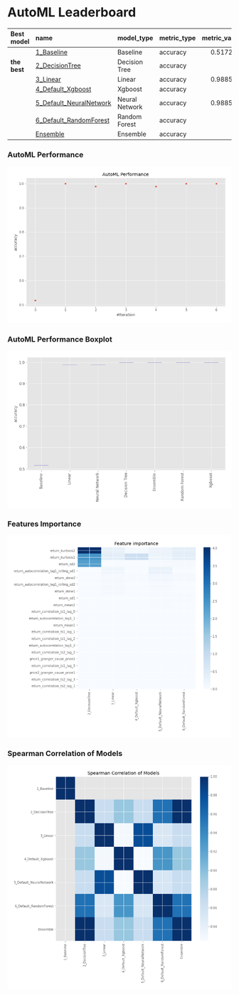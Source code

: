 # AutoML Leaderboard

| Best model   | name                                                         | model_type     | metric_type   |   metric_value |   train_time |
|:-------------|:-------------------------------------------------------------|:---------------|:--------------|---------------:|-------------:|
|              | [1_Baseline](1_Baseline/README.md)                           | Baseline       | accuracy      |       0.517241 |         3.73 |
| **the best** | [2_DecisionTree](2_DecisionTree/README.md)                   | Decision Tree  | accuracy      |       1        |         4.11 |
|              | [3_Linear](3_Linear/README.md)                               | Linear         | accuracy      |       0.988506 |         2.97 |
|              | [4_Default_Xgboost](4_Default_Xgboost/README.md)             | Xgboost        | accuracy      |       1        |         2.71 |
|              | [5_Default_NeuralNetwork](5_Default_NeuralNetwork/README.md) | Neural Network | accuracy      |       0.988506 |         1.45 |
|              | [6_Default_RandomForest](6_Default_RandomForest/README.md)   | Random Forest  | accuracy      |       1        |         5.15 |
|              | [Ensemble](Ensemble/README.md)                               | Ensemble       | accuracy      |       1        |         0.15 |

### AutoML Performance
![AutoML Performance](ldb_performance.png)

### AutoML Performance Boxplot
![AutoML Performance Boxplot](ldb_performance_boxplot.png)

### Features Importance
![features importance across models](features_heatmap.png)



### Spearman Correlation of Models
![models spearman correlation](correlation_heatmap.png)

